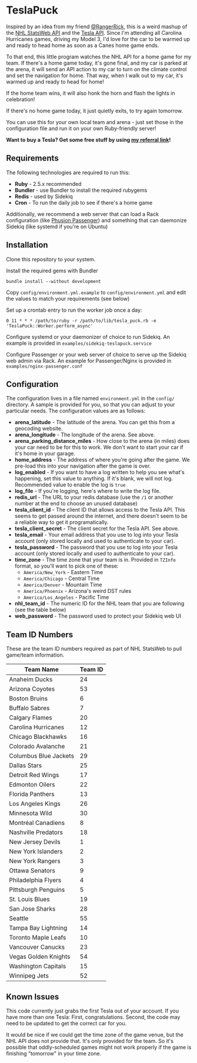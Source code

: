 # TeslaPuck

Inspired by an idea from my friend [@RangerRick](https://github.com/RangerRick), this is a weird mashup of the [NHL StatsWeb API](https://www.kevinsidwar.com/iot/2017/7/1/the-undocumented-nhl-stats-api) and the [Tesla API](https://github.com/timdorr/tesla-api). Since I'm attending all Carolina Hurricanes games, driving my Model 3, I'd love for the car to be warmed up and ready to head home as soon as a Canes home game ends.

To that end, this little program watches the NHL API for a home game for my team. If there's a home game today, it's gone final, and my car is parked at the arena, it will send an API action to my car to turn on the climate control and set the navigation for home. That way, when I walk out to my car, it's warmed up and ready to head for home!

If the home team wins, it will also honk the horn and flash the lights in celebration!

If there's no home game today, it just quietly exits, to try again tomorrow.

You can use this for your own local team and arena - just set those in the configuration file and run it on your own Ruby-friendly server!

**Want to buy a Tesla? Get some free stuff by using [my referral link](https://ts.la/wade22188)!**

## Requirements

The following technologies are required to run this:
* **Ruby** - 2.5.x recommended
* **Bundler** - use Bundler to install the required rubygems
* **Redis** - used by Sidekiq
* **Cron** - To run the daily job to see if there's a home game

Additionally, we recommend a web server that can load a Rack configuration (like [Phusion Passenger](https://www.phusionpassenger.com)) and something that can daemonize Sidekiq (like systemd if you're on Ubuntu)

## Installation

Clone this repository to your system.

Install the required gems with Bundler

`bundle install --without development`

Copy `config/environment.yml.example` to `config/environment.yml` and edit the values to match your requirements (see below)

Set up a crontab entry to run the worker job once a day:

`0 11 * * * /path/to/ruby -r /path/to/lib/tesla_puck.rb -e 'TeslaPuck::Worker.perform_async'`

Configure systemd or your daemonizer of choice to run Sidekiq. An example is provided in `examples/sidekiq-teslapuck.service`

Configure Passenger or your web server of choice to serve up the Sidekiq web admin via Rack. An example for Passenger/Nginx is provided in `examples/nginx-passenger.conf`

## Configuration

The configuration lives in a file named `environment.yml` in the `config/` directory. A sample is provided for you, so that you can adjust to your particular needs. The configuration values are as follows:
* **arena_latitude** - The latitude of the arena. You can get this from a geocoding website.
* **arena_longitude** - The longitude of the arena. See above.
* **arena_parking_distance_miles** - How close to the arena (in miles) does your car need to be for this to work. We don't want to start your car if it's home in your garage.
* **home_address** - The address of where you're going after the game. We pre-load this into your navigation after the game is over.
* **log_enabled** - If you want to have a log written to help you see what's happening, set this value to anything. If it's blank, we will not log. Recommended value to enable the log is `true`
* **log_file** - If you're logging, here's where to write the log file.
* **redis_url** - The URL to your redis database (use the `/1` or another number at the end to choose an unused database)
* **tesla_client_id** - The client ID that allows access to the Tesla API. This seems to get passed around the internet, and there doesn't seem to be a reliable way to get it programatically.
* **tesla_client_secret** - The client secret for the Tesla API. See above.
* **tesla_email** - Your email address that you use to log into your Tesla account (only stored locally and used to authenticate to your car).
* **tesla_password** - The password that you use to log into your Tesla account (only stored locally and used to authenticate to your car).
* **time_zone** - The time zone that your team is in. Provided in `TZInfo` format, so you'll want to pick one of these:
  * `America/New_York` - Eastern Time
  * `America/Chicago` - Central Time
  * `America/Denver` - Mountain Time
  * `America/Phoenix` - Arizona's weird DST rules
  * `America/Los_Angeles` - Pacific Time
* **nhl_team_id** - The numeric ID for the NHL team that you are following (see the table below)
* **web_password** - The password used to protect your Sidekiq web UI

## Team ID Numbers

These are the team ID numbers required as part of NHL StatsWeb to pull game/team information.

Team Name | Team ID
--- | ---
Anaheim Ducks | 24
Arizona Coyotes | 53
Boston Bruins | 6
Buffalo Sabres | 7
Calgary Flames | 20
Carolina Hurricanes | 12
Chicago Blackhawks | 16
Colorado Avalanche | 21
Columbus Blue Jackets | 29
Dallas Stars | 25
Detroit Red Wings | 17
Edmonton Oilers | 22
Florida Panthers | 13
Los Angeles Kings | 26
Minnesota Wild | 30
Montréal Canadiens | 8
Nashville Predators | 18
New Jersey Devils | 1
New York Islanders | 2
New York Rangers | 3
Ottawa Senators | 9
Philadelphia Flyers | 4
Pittsburgh Penguins | 5
St. Louis Blues | 19
San Jose Sharks | 28
Seattle | 55
Tampa Bay Lightning | 14
Toronto Maple Leafs | 10
Vancouver Canucks | 23
Vegas Golden Knights | 54
Washington Capitals | 15
Winnipeg Jets | 52

## Known Issues

This code currently just grabs the first Tesla out of your account. If you have more than one Tesla: First, congratulations. Second, the code may need to be updated to get the correct car for you.

It would be nice if we could get the time zone of the game venue, but the NHL API does not provide that. It's only provided for the team. So it's possible that oddly-scheduled games might not work properly if the game is finishing "tomorrow" in your time zone.
